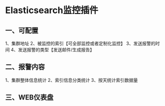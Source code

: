 # Elasticsearch监控插件

## 一、可配置
1、集群地址
2、被监控的索引【可全部监控或者定制化监控】
3、发送报警的时间
4、发送报警的类型【发送邮件/生成报告】

## 二、报警内容
1、集群整体信息统计
2、索引信息分类统计
3、按天统计索引数据量

## 三、WEB仪表盘

